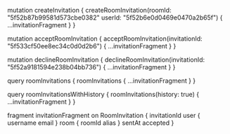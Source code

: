 mutation createInvitation {
  createRoomInvitation(roomId: "5f52b87b99581d573cbe0382" userId: "5f52b6e0d0469e0470a2b65f") {
    ...invitationFragment
  }
}


mutation acceptRoomInvitation {
  acceptRoomInvitation(invitationId: "5f533cf50ee8ec34c0d0d2b6") {
		...invitationFragment
  }
}



mutation declineRoomInvitation {
  declineRoomInvitation(invitationId: "5f52a9181594e238b04bb736") {
    ...invitationFragment
  }
}


query roomInvitations {
  roomInvitations {
 		...invitationFragment
  }
}

query roomInvitationsWithHistory {
  roomInvitations(history: true) {
 		...invitationFragment
  }
}

fragment invitationFragment on RoomInvitation {
  invitationId
  user {
    username
    email
  }
  room {
    roomId
    alias
  }
  sentAt
  accepted
}


